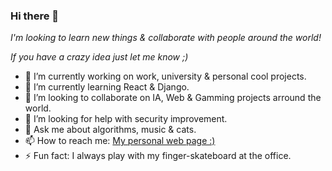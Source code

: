 ### Hi there 👋

*I'm looking to learn new things & collaborate with people around the world!*

*If you have a crazy idea just let me know ;)*

- 🔭 I’m currently working on work, university & personal cool projects.
- 🌱 I’m currently learning React & Django.
- 👯 I’m looking to collaborate on IA, Web & Gamming projects arround the world.
- 🤔 I’m looking for help with security improvement.
- 💬 Ask me about algorithms, music & cats.
- 📫 How to reach me: [My personal web page :)](https://listerineh.vercel.app/)
- ⚡ Fun fact: I always play with my finger-skateboard at the office.
